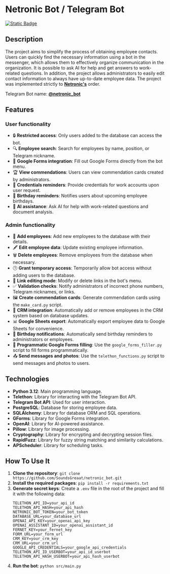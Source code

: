 # Netronic Bot / Telegram Bot

[![Static Badge](https://img.shields.io/badge/MIT-Lisence?style=for-the-badge&logo=github&label=Lisense&color=yellow)](https://github.com/SoundsGreaat/netronic_bot?tab=MIT-1-ov-file)

## Description
The project aims to simplify the process of obtaining employee contacts. Users can quickly find the necessary information using a bot in the messenger, which allows them to effectively organize communication in the organization. It is possible to ask AI for help and get answers to work-related questions.
In addition, the project allows administrators to easily edit contact information to always have up-to-date employee data.
The project was implemented strictly to [**Netronic's**](https://netronic.com.ua/lp) order.

Telegram Bot name: [**@netronic_bot**](https://t.me/netronic_bot)

## Features
### User functionality
- 🔒 **Restricted access**: Only users added to the database can access the bot.
- 🔍 **Employee search**: Search for employees by name, position, or Telegram nickname.
- 📝 **Google Forms integration**: Fill out Google Forms directly from the bot menu.
- 🏆 **View commendations**: Users can view commendation cards created by administrators.
- 🔔 **Credentials reminders**: Provide credentials for work accounts upon user request.
- 🎉 **Birthday reminders**: Notifies users about upcoming employee birthdays.
- 🤖 **AI assistance**: Ask AI for help with work-related questions and document analysis.

### Admin functionality
- 💼 **Add employees**: Add new employees to the database with their details.
- 🖋️ **Edit employee data**: Update existing employee information.
- 🗑️ **Delete employees**: Remove employees from the database when necessary.
- 🕒 **Grant temporary access**: Temporarily allow bot access without adding users to the database.
- 🔗 **Link editing mode**: Modify or delete links in the bot's menu.
- ✅ **Validation checks**: Notify administrators of incorrect phone numbers, Telegram nicknames, or links.
- 🖼️ **Create commendation cards**: Generate commendation cards using the `make_card.py` script.
- 🔄 **CRM integration**: Automatically add or remove employees in the CRM system based on database updates.
- 📊 **Google Sheets export**: Automatically export employee data to Google Sheets for convenience.
- 🎂 **Birthday notifications**: Automatically send birthday reminders to administrators or employees.
- 📝 **Programmatic Google Forms filling**: Use the `google_forms_filler.py` script to fill forms programmatically.
- 📤 **Send messages and photos**: Use the `telethon_functions.py` script to send messages and photos to users.

## Technologies
- **Python 3.12**: Main programming language.
- **Telethon**: Library for interacting with the Telegram Bot API.
- **Telegram Bot API**: Used for user interaction.
- **PostgreSQL**: Database for storing employee data.
- **SQLAlchemy**: Library for database ORM and SQL operations.
- **GForms**: Library for Google Forms integration.
- **OpenAI**: Library for AI-powered assistance.
- **Pillow**: Library for image processing.
- **Cryptography**: Library for encrypting and decrypting session files.
- **RapidFuzz**: Library for fuzzy string matching and similarity calculations.
- **APScheduler**: Library for scheduling tasks.

## How To Use It
1. **Clone the repository**: `git clone https://github.com/SoundsGreaat/netronic_bot.git`
2. **Install the required packages**: `pip install -r requirements.txt`
3. **Generate secret keys**: Create a `.env` file in the root of the project and fill it with the following data:
    ```env
    TELETHON_API_ID=your_api_id
    TELETHON_API_HASH=your_api_hash
    NETRONIC_BOT_TOKEN=your_bot_token
    DATABASE_URL=your_database_url
    OPENAI_API_KEY=your_openai_api_key
    OPENAI_ASSISTANT_ID=your_openai_assistant_id
    FERNET_KEY=your_fernet_key
    FORM_URL=your_form_url
    CRM_KEY=your_crm_key
    CRM_URL=your_crm_url
    GOOGLE_API_CREDENTIALS=your_google_api_credentials
    TELETHON_API_ID_USERBOT=your_api_id_userbot
    TELETHON_API_HASH_USERBOT=your_api_hash_userbot
    ```
4. **Run the bot**: `python src/main.py`